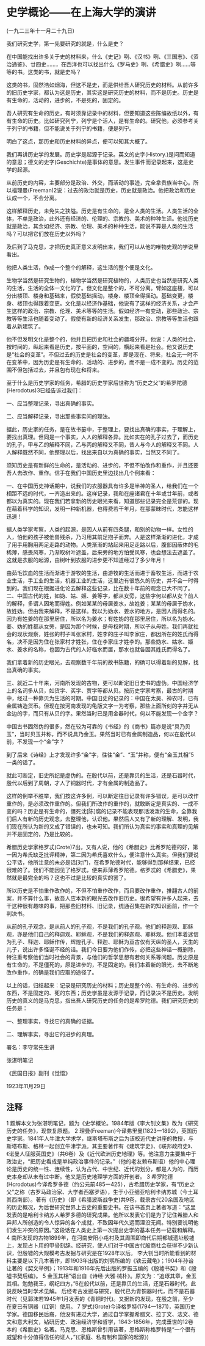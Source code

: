 # 史学概论——在上海大学的演讲

 

(一九二三年十一月二十九日)

 

我们研究史学，第一先要研究的就是，什么是史？

在中国能找出许多关于史的材料来，什么《史记》咧、《汉书》咧、《三国志》、《资治通鉴》、廿四史……，在西洋也可以找出什么《罗马史》咧、《希腊史》咧……等等的书。这类的书，就是史吗？

这类的书，固然浩如烟海，但这不是史，而是供给吾人研究历史的材料。从前许多的旧历史学家，都认为这是历史，其实这是研究历史的材料，而不是历史。历史是有生命的，活动的，进步的，不是死的，固定的。

吾人研究有生命的历史，有时须靠记录中的材料，但要知道这些陈编故纸以外，有有生命的历史。比如研究列宁，列宁是个活人，是有生命的。研究他，必须参考关于列宁的书籍，但不能说关于列宁的书籍，便是列宁。

明白了这点，那历史和历史材料的异点，便可以知其大概了。

我们再讲历史学的发展。历史学是起源于记录。英文的史字(History.)是问而知道的意思；德文的史字(Geschichte)是事体的意思。发生事件而记录起来，这是史学的起源。

从前历史的内容，主要部分是政治、外交，而活动的事迹，完全拿贵族当中心。所以福理曼(Freeman)2说：过去的政治就是历史，历史就是政治。他把政治和历史认成一个，不会分离。

这样解释历史，未免失之狭隘。历史是有生命的，是全人类的生活。人类生活的全体，不单是政治，此外还有经济的、伦理的、宗教的、美术的种种生活。他说历史就是政治，其余如经济、宗教、伦理、美术的种种生活，能说不算是人类的生活吗？可以把它们放在历史以外吗？

及后到了马克思，才把历史真正意义发明出来，我们可以从他的唯物史观的学说里看出。

他把人类生活，作成一个整个的解释，这生活的整个便是文化。

生物学当然是研究生物的，植物学当然是研究植物的，人类历史也当然是研究人类的生活，生活的全体一文化的了。但文化是整个的，不可分离。臂如这座楼，可以分出楼顶、楼身和基础来，假使基础摇动，楼身、楼顶全得摇动。基础变更，楼身、楼顶也得跟着变更。文化是以经济作基础，他说有了这样的经济关系，才会产生这样的政治、宗教、伦理、美术等等的生活。假如经济一有变动，那些政治、宗教等等生活也随着变动了。假使有新的经济关系发生，那政治、宗教等等生活也跟着从新建筑了。

他不但发明文化是整个的，他并且把历史和社会的疆域分开。他说：人类的社会，按时间的，纵起来看是历史，按平面的，空间的，横起来看是社会。他又说历史是“社会的变革”。不但过去的历史是社会的变革，即是现在、将来，社会无一时不在变革中，因为历史是有生命的、活动的、进步的，而不是一成不变的。历史的范围不但包括过去，并且包有现在和将来。

至于什么是历史学家的任务，希腊的历史学家后世称为“历史之父”的希罗陀德(Herodotus)3已经告诉过我们：

一、应当整理记录，寻出真确的事实。

二、应当解释记录，寻出那些事实间的理法。

据此，历史家的任务，是在故书篓中，于整理上，要找出真确的事实，于理解上，要找出真理。但同是一个事实，人人的解释各异。比如实在的孔子过去了，而历史的孔子，甲与乙的解释不同，乙与丙的解释又不同，昔人与今人的解释又不同。人人解释既然不同，他整理以后，找出来自以为真确的事实，当然又不同了。

须知历史是有新鲜的生命的，是活动的、进步的，不但不怕改作和重作，并且还要吾人去改作、重作。信手在我们中国历史里边找出几个例来看：

一、在中国历史神话期中，说我们的衣服器具有许多是半神的圣人，给我们在一个相距不远的时代，一齐造出来的。这样记录，我和在座诸君在十年或廿年前，或者都以为真实的。现在我们若拿新的历史眼光来看，知道那些记录完全是荒谬的。现在藉着科学的知识，发明一种新机器，也得费若干年月，在那蒙昧时代，怎能这样迅速！

据人类学家考察，人类的起源，是因人从前有四条腿，和别的动物一样。女性的人，怕他的孩子被他兽残杀，乃习用其前足抱子而奔。人是这样渐渐的进化，才成了用手用胸用两足走路的动物。人类渐渐的站起来用足走路以后，腹部因蔽体的毛稀薄，感畏风寒，乃渐取树叶遮盖，后来旁的地方怕受风寒，也会想法去遮盖了。这就是衣服的起源，由树叶到衣服的进步更不知道经过了多少年月！

由茹毛饮血的生活而渐进于游牧的生活，由游牧的生活而进于畜牧生活，而进于农业生活，手工业的生活，机器工业的生活，这里边有很悠久的历史，并不会一时得到的。我们现在根据进化论去解释这些记录，比在数十年前的观念已大不同了。二、中国古代的姓，如妫、姑、姬、姜等字，都从女旁，这些字何以都从女？前人的解释，多谓人因地而得姓。例如某某的母居姜水，故姓姜；某某的母居于妫水，故姓妫。但由我来解释，不是这样。我以为妫水、姜水的地方，是因人而得名的。因为有姓姜的在那里居住，所以名为姜水；有姓妫的在那里居住，所以名为妫水。姜、妫的姓都从女旁，是因为那个时候，是母权时期，所以子从母姓。我们再就社会的现状观察，姓张的村子叫张家村，姓李的庄子叫李家庄，都因所在的姓氏而得名，决不是因为住在张家村才姓张，住在李家庄才姓李的。那些妫水、姑水、姬水、姜水的名称，也因为古代的人好临水而居，那水也就各因其姓氏而得名了。

我们拿着新的历史眼光，去观察数千年前的故书陈籍，的确可以得着新的见解，找出真确的事实。

三、就近二十年来，河南所发现的古物，更可以断定旧日史书的虚伪。中国经济学上的名词多从贝，如货字、买字、贾字等都从贝。按历史学家考察，最古的时期中，经过一种靠贝为生活的时期。中国旧史的记录的：中国在太昊、神农时，已有金属铸造货币。但现在按河南发现的龟版文字一为考察，那些上面所刻的字并无从金边的字，而只有从贝的字。果然当时已是用金器时代，何以不能发现一个金字？

中国古书固然伪的很多，然在较为可靠的《书经》的《商书》篇亦是说“具乃贝玉”，当时贝玉并称，而不说具乃金玉。果然当时已有金属制造品，何以在殷代以前，不发现一个“金”字？

到了后来《诗经》上才发现许多“金”字，往往“金”、“玉”并称，便有“金玉其相”5一类的话了。

就此可断定，旧史所纪是虚伪的。在殷代以前，还是靠贝的生活，还是石器时代，殷代以后到了周朝，才人了铜器时代，才有金属的制造品了。

这样的例举不胜举，我们按这许多例，可以断定往日记录有许多错误，是可以改作重作的，是必须改作重作的。但我们所改作的重作的，就敢断定是真实的、一成不变的吗？历史是有生命的，僵死沈[陈]腐的记录不能表现那活泼泼的生命，全靠我们后人有新的历史观念，去整理他，认识他。果然后人又有了新的理解、发明，我们现在所认为新的又成了错误的，也未可知。我们所认为真实的事实和真理的见解并不是固定的，乃是比较的。

希腊历史学家格罗忒(Crote)7出，又有人说，他的《希腊史》比希罗陀德的好，第一因为希氏缺乏批评精神，第二因为希氏喜欢什么，便注意什么真实。但我们要说公平话，他所注意的未必是话[对门，在希罗陀德时代，能够得到那样结果，已经很难的了。我们不能因见了格罗忒，便来菲薄希罗陀德。格罗忒的《希腊史》，果然就是最完全的吗？这也不过是比较的真实的罢了。

所以历史是不怕重作改作的，不但不怕重作改作，而且要改作重作，推翻古人的前案，并不算什么事，故吾人应本新的眼光去改作旧历史。很希望有许多人起来，去干这种很有趣味的事，把那些旧材料、旧记录，统通召集在新的知识面前，作一个判决书。

从前的孔子观念，是从前人的孔子观，不是我们的孔子观。他们的释迦观、耶稣观，亦是他们自己的释迦观、耶稣观，不是我们的释迦观、耶稣观。他们本着迷信为孔子、释迦、耶稣作传，辉煌孔子、释迦、耶稣为亘古仅有天纵的圣人，天生的儿子，说出许多怪诞不经的话。我们今日要为他们作传，必把这些神话一概删除，特注重考察他们当时社会的背景，与他们的哲学思想有若何关系等问题。历史原是有生命的，不是僵死的，原是进步的，不是固定的。我们本着新的眼光，去不断地改作重作，的确是我们应取的途径了。

以上的话，归结起来：记录是研究历史的材料；历史是整个的、有生命的、进步的东西，不是固定的、死的东西；历史学虽是发源于记录，而记录决不是历史。发明历史的真义的是马克思，指出吾人研究历史的任务的是希罗陀德。我们研究历史的任务是：

一、整理事实，寻找它的真确的证据。

二、理解事实，寻出它的进步的真理。

 

署名：李守常先生讲

张湛明笔记

 

《民国日报》副刊《觉悟》

1923年11月29日

 

## 注释
1 题解本文为张湛明笔记，题为《史学概论。1984年版《李大钊文集》改为《研究历史的任务》，现恢复原题。
2 理曼(Freeman)今译弗里曼(1823一1892)，英国历史学家。1841年人牛津大学求学，继斯塔布斯之后为该校近代史讲座的教授，与斯塔布斯、格林一起创立牛津学派。其主要著作有《建筑学史》、《联邦政府史》、《诺曼人征服英国史》（共6卷）及《近代欧洲历史地理》等。他注意力主要集中于政治史，“把历史看成是单纯政治事件的记录。”（他的老友赖布斯语）他的中心理论是历史的统一性、连续性，认为占代、中世纪、近代的划分，都是人为的，而历史本身却从未有过中断。他又是历史地理学方面的开创者。
3 希罗陀德(Hcrodotus)今译希罗多德（约公元前485一425），古希腊历史学家，有“历史之父”之称（古罗马政治家、大学者西塞罗语），生于小亚细亚哈利卡纳苏城（今土耳其西南部）。著有《历史》（即《希腊波斯战争史)共9卷，载录古代20余国及地区的历史概况，为后世研究世界上古史的重要史书。在该书首页上著者写道：“这里发表的是哈利卡纳苏人希罗多德的研究成果。他所以发表它们是为了记住希腊人和异邦人所创造的令人惊异的各个成就，不致因年代久远而湮没无闻。特别要说明他们发生冲突的原因。”这段话在人类史上第一次提出史学的基本任务一记载和解释。
4 南所发现的古物1899年，在河南安阳小屯村及其周围即商代后期都城遗址殷墟上，发现占卜用的甲骨刻辞。经研究，使人们对于中国古代殷商社会获得不少新认识，但殷墟的大规模考古发掘与研究是在1928年以后。
李大钊当时所能看到的材料主要是以下几本著作，即1903年出版的刘鹗所编的《铁云藏龟》；1904年孙诒让著的《契文举例》；1913年和1916年先后出版的罗振玉编的《殷墟书契》和《殷墟书契后编》。
5 金玉其相”语出自《诗经·大雅·械朴》。原文为：“追琢其章，金玉其相。勉勉我王，纲纪四方，”6在般代以前，还是靠贝的生活，还是石器时代。此说反映当时学术见解。
后经考古发掘与研究，殷代已为青铜器时代，而不是石器时代（见郭沫若1945年1月发表的《青铜时代)。又据新的发现，在殷之前，至少在夏已有铜器（红铜）使用。
7 罗式(Grote)今译格罗特(1794一1871)，英国历史学家。德国移民后裔，他没有进过大学，通过自学掌握希腊文、拉丁文、法文、德文和意大利文，钻研历史、政治经济学和哲学，1843-1856年，完成垂世的12卷本的《希腊史》名著。马克思、恩格斯曾引用该著，恩格斯称格罗特是“一个很有威望和十分值得信任的证人，”(《家庭、私有制和国家的起源》)
